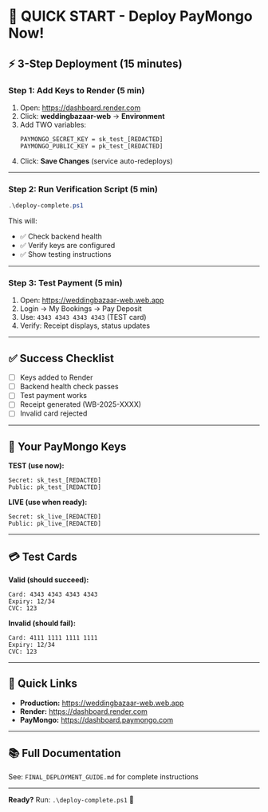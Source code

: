 # 🚀 QUICK START - Deploy PayMongo Now!

## ⚡ 3-Step Deployment (15 minutes)

### Step 1: Add Keys to Render (5 min)
1. Open: https://dashboard.render.com
2. Click: **weddingbazaar-web** → **Environment**
3. Add TWO variables:
   ```
   PAYMONGO_SECRET_KEY = sk_test_[REDACTED]
   PAYMONGO_PUBLIC_KEY = pk_test_[REDACTED]
   ```
4. Click: **Save Changes** (service auto-redeploys)

---

### Step 2: Run Verification Script (5 min)
```powershell
.\deploy-complete.ps1
```

This will:
- ✅ Check backend health
- ✅ Verify keys are configured
- ✅ Show testing instructions

---

### Step 3: Test Payment (5 min)
1. Open: https://weddingbazaar-web.web.app
2. Login → My Bookings → Pay Deposit
3. Use: `4343 4343 4343 4343` (TEST card)
4. Verify: Receipt displays, status updates

---

## ✅ Success Checklist
- [ ] Keys added to Render
- [ ] Backend health check passes
- [ ] Test payment works
- [ ] Receipt generated (WB-2025-XXXX)
- [ ] Invalid card rejected

---

## 🔑 Your PayMongo Keys

**TEST (use now):**
```
Secret: sk_test_[REDACTED]
Public: pk_test_[REDACTED]
```

**LIVE (use when ready):**
```
Secret: sk_live_[REDACTED]
Public: pk_live_[REDACTED]
```

---

## 💳 Test Cards

**Valid (should succeed):**
```
Card: 4343 4343 4343 4343
Expiry: 12/34
CVC: 123
```

**Invalid (should fail):**
```
Card: 4111 1111 1111 1111
Expiry: 12/34
CVC: 123
```

---

## 🔗 Quick Links
- **Production:** https://weddingbazaar-web.web.app
- **Render:** https://dashboard.render.com
- **PayMongo:** https://dashboard.paymongo.com

---

## 📚 Full Documentation
See: `FINAL_DEPLOYMENT_GUIDE.md` for complete instructions

---

**Ready?** Run: `.\deploy-complete.ps1` 🚀
